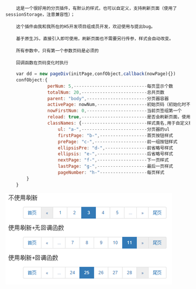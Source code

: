         这是一个很好用的分页插件，有默认的样式，也可以自定义，支持刷新页面（使用了sessionStorage，注意兼容性）；
        
        这个插件由我和我所在的H5开发项目组成员开发，欢迎使用与提出bug。
        
        基于原生JS，直接引入即可使用，刷新页面也不需要另行传参，样式会自动改变。
        
        所有参数中，只有第一个参数页码是必须的
        
        回调函数在页码变化时执行

```javascript
    var dd = new pageDiv(initPage,confObject,callback(nowPage){})
    confObject:{
                perNum: 5,----------------------------每页显示个数
                totalNum: 20,-------------------------总共页数
                parent: "body",-----------------------分页器容器
                activePage: nowNum,-------------------初始页码（初始化时不必在confObject里传）
                nowFirstNum: 0,-----------------------当前页签组第一个
                reload: true,-------------------------是否会刷新页面，使用ajax时将其设为false，提高效率
                classNames: {-------------------------样式类名,用于自定义样式
                    ul: "a-",-------------------------分页器的ul
                    firstPage: "b-",------------------首页按钮样式
                    prePage: "c-",--------------------前一组按钮样式
                    ellipsisPre: "d-",----------------前省略号样式
                    ellipsis: "e-",-------------------后省略号样式
                    nextPage: "f-",-------------------下一页样式
                    lastPage: "g-",-------------------最后一页样式
                    pageNumber: "h-"------------------每页样式
        }
    }
```
![img](https://github.com/TerryBeanX2/pageDiv/raw/master/egImg/aaa.png)
